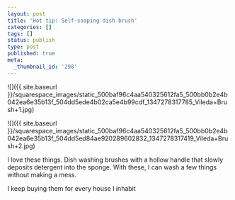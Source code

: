 ```yaml
---
layout: post
title: 'Hot tip: Self-soaping dish brush'
categories: []
tags: []
status: publish
type: post
published: true
meta:
  _thumbnail_id: '298'
---
```


![]({{ site.baseurl }}/squarespace_images/static_500baf96c4aa540325612fa5_500bb0b2e4b042ea6e35b13f_504dd5ede4b02ca5e4b99cdf_1347278317785_Vileda+Brush+1.jpg)
  

  
   
![]({{ site.baseurl }}/squarespace_images/static_500baf96c4aa540325612fa5_500bb0b2e4b042ea6e35b13f_504dd5ed84ae920289602832_1347278317419_Vileda+Brush+2.jpg)

I love these things. Dish washing brushes with a hollow handle that slowly deposits detergent into the sponge. With these, I can wash a few things without making a mess.


I keep buying them for every house I inhabit
